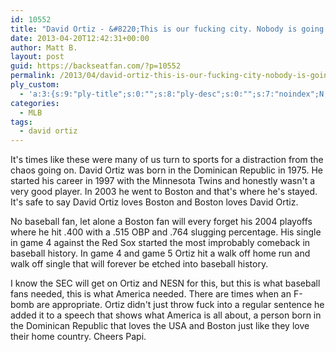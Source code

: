 ```yaml
---
id: 10552
title: "David Ortiz - &#8220;This is our fucking city. Nobody is going to dictate our freedom. Stay strong.&#8221;"
date: 2013-04-20T12:42:31+00:00
author: Matt B.
layout: post
guid: https://backseatfan.com/?p=10552
permalink: /2013/04/david-ortiz-this-is-our-fucking-city-nobody-is-going-to-dictate-our-freedom-stay-strong/
ply_custom:
  - 'a:3:{s:9:"ply-title";s:0:"";s:8:"ply-desc";s:0:"";s:7:"noindex";N;}'
categories:
  - MLB
tags:
  - david ortiz
---
```


<div class="entry">
  <p>
    It's times like these were many of us turn to sports for a distraction from the chaos going on. David Ortiz was born in the Dominican Republic in 1975. He started his career in 1997 with the Minnesota Twins and honestly wasn't a very good player. In 2003 he went to Boston and that's where he's stayed. It's safe to say David Ortiz loves Boston and Boston loves David Ortiz.
  </p>

  <p>
    No baseball fan, let alone a Boston fan will every forget his 2004 playoffs where he hit .400 with a .515 OBP and .764 slugging percentage. His single in game 4 against the Red Sox started the most improbably comeback in baseball history. In game 4 and game 5 Ortiz hit a walk off home run and walk off single that will forever be etched into baseball history.
  </p>

  <p>
    I know the SEC will get on Ortiz and NESN for this, but this is what baseball fans needed, this is what America needed. There are times when an F-bomb are appropriate. Ortiz didn't just throw fuck into a regular sentence he added it to a speech that shows what America is all about, a person born in the Dominican Republic that loves the USA and Boston just like they love their home country. Cheers Papi.
  </p>

  <p>
  </p>
</div>
